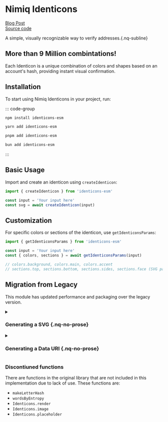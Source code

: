 # Nimiq Identicons

<div flex="~ items-baseline gap-16 justify-start" mt-20 nq-mb-48 class="nq-raw">
    <a href="https://www.nimiq.com/blog/nimiq-identicons/" nq-pill-tertiary nq-pill-sm cursor-pointer nq-arrow flex="~ gap-8 items-center" un-text="neutral-900">
      <div i-nimiq:info op-80 />
      Blog Post
    </a>
    <a href="https://github.com/onmax/identicons" nq-pill-tertiary nq-pill-sm cursor-pointer nq-arrow flex="~ gap-8 items-center" un-text="neutral-900">
      <div i-nimiq:logos-github op-80 />
      Source code
    </a>
  </div>

A simple, visually recognizable way to verify addresses.{.nq-subline}

<Identicon />

## More than 9 Million combintations!

Each Identicon is a unique combination of colors and shapes based on an account's hash, providing instant visual confirmation.

<Suspense>
  <IdenticonBuilder mt-16 />
</Suspense>

## Installation

To start using Nimiq Identicons in your project, run:

::: code-group

```bash [npm]
npm install identicons-esm
```

```bash [yarn]
yarn add identicons-esm
```

```bash [pnpm]
pnpm add identicons-esm
```

```bash [bun]
bun add identicons-esm
```
:::

## Basic Usage

Import and create an identicon using `createIdenticon`:

```ts
import { createIdenticon } from 'identicons-esm'

const input = 'Your input here'
const svg = await createIdenticon(input)
```

## Customization

For specific colors or sections of the identicon, use `getIdenticonsParams`:

```ts
import { getIdenticonsParams } from 'identicons-esm'

const input = 'Your input here'
const { colors, sections } = await getIdenticonsParams(input)

// colors.background, colors.main, colors.accent
// sections.top, sections.bottom, sections.sides, sections.face (SVG paths)
```

## Migration from Legacy

This module has updated performance and packaging over the legacy version.

<details>

<summary>

### Generating a SVG {.nq-no-prose}

</summary>

<div px-20>

#### Old {.mt-0}

```js
import Identicons from '@nimiq/identicons/dist/identicons.min.js'
IdenticonsLegacy.svgPath = '@nimiq/identicons/dist/identicons.min.svg'

const input = 'Your input here'
const svg = await Identicons.svg(input)
```

#### New {.mt-0}

```js
import { createIdenticon } from 'identicons-esm'

const input = 'Your input here'
const svg = await createIdenticon(input)
```

</div>

</details>

<details>

<summary>

### Generating a Data URI {.nq-no-prose}

</summary>

<div px-20>

#### Old {.mt-0}

```js
import Identicons from '@nimiq/identicons/dist/identicons.min.js'
IdenticonsLegacy.svgPath = '@nimiq/identicons/dist/identicons.min.svg'

const input = 'Your input here'
const svg = await Identicons.toDataUri(input)
```

#### New {.mt-0}

```ts
import { createIdenticon } from 'identicons-esm'

const input = 'Your input here'
const svg = await createIdenticon(input, { format: 'image/svg+xml' })
```

</div>

</details>

### Discontiuned functions

There are functions in the original library that are not included in this implementation due to lack of use. These functions are:

- `makeLetterHash`
- `wordsByEntropy`
- `Identicons.render`
- `Identicons.image`
- `Identicons.placeholder`
